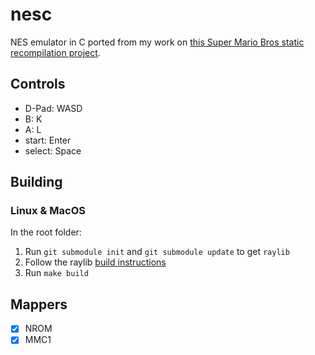 # nesc

NES emulator in C ported from my work on [this Super Mario Bros static recompilation project](https://github.com/nathsou/smb).

## Controls

- D-Pad: WASD
- B: K
- A: L
- start: Enter
- select: Space

## Building

### Linux & MacOS

In the root folder:

1. Run `git submodule init` and `git submodule update` to get `raylib`
2. Follow the raylib [build instructions](https://github.com/raylib-extras/raylib-quickstart)
3. Run `make build`

## Mappers
- [x] NROM
- [x] MMC1
